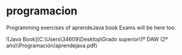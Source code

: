 # programacion

Programming exercises of aprendeJava book
Exams will be here too.

![Java Book](C:\Users\34609\Desktop\Grado superior\1º DAW (2º año)\Programación/aprendejava.pdf)
